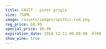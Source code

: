 ```yaml
---
title: CAVIT - pinot grigio
size: 750ML
image: /assets/images/apothic-red.png
reg_price: $8.99
special_price: $6.99
expiration_date: 2018-12-11 00:00:00 -0700
show_wine: true
---
```


